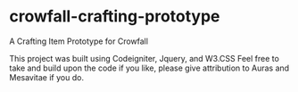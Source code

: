 # crowfall-crafting-prototype
A Crafting Item Prototype for Crowfall

This project was built using Codeigniter, Jquery, and W3.CSS
Feel free to take and build upon the code if you like, please
give attribution to Auras and Mesavitae if you do.
